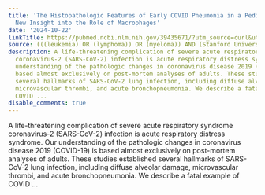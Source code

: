 ```yaml
---
title: 'The Histopathologic Features of Early COVID Pneumonia in a Pediatric Patient:
  New Insight into the Role of Macrophages'
date: '2024-10-22'
linkTitle: https://pubmed.ncbi.nlm.nih.gov/39435671/?utm_source=curl&utm_medium=rss&utm_campaign=pubmed-2&utm_content=1Rkszs2HVZ2RHP33OibaNFew6VK-LzjJWTD4GwmLlk8B-wCceh&fc=20220923065203&ff=20241023205532&v=2.18.0.post9+e462414
source: (((leukemia) OR (lymphoma)) OR (myeloma)) AND (Stanford University[Affiliation])
description: A life-threatening complication of severe acute respiratory syndrome
  coronavirus-2 (SARS-CoV-2) infection is acute respiratory distress syndrome. Our
  understanding of the pathologic changes in coronavirus disease 2019 (COVID-19) is
  based almost exclusively on post-mortem analyses of adults. These studies established
  several hallmarks of SARS-CoV-2 lung infection, including diffuse alveolar damage,
  microvascular thrombi, and acute bronchopneumonia. We describe a fatal example of
  COVID ...
disable_comments: true
---
```

A life-threatening complication of severe acute respiratory syndrome coronavirus-2 (SARS-CoV-2) infection is acute respiratory distress syndrome. Our understanding of the pathologic changes in coronavirus disease 2019 (COVID-19) is based almost exclusively on post-mortem analyses of adults. These studies established several hallmarks of SARS-CoV-2 lung infection, including diffuse alveolar damage, microvascular thrombi, and acute bronchopneumonia. We describe a fatal example of COVID ...